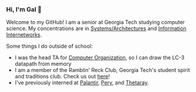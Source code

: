### Hi, I'm Gal 👋

Welcome to my GitHub!
I am a senior at Georgia Tech studying computer science. My concentrations are in [Systems/Architectures](https://www.cc.gatech.edu/academics/threads/systems-architecture) and [Information Internetworks](https://www.cc.gatech.edu/academics/threads/information-internetworks).

Some things I do outside of school:
- I was the head TA for [Computer Organization](https://github.com/gt-cs2110), so I can draw the LC-3 datapath from memory 
- I am a member of the Ramblin' Reck Club, Georgia Tech's student spirit and traditions club. Check us out [here](https://reckclub.org/)!
- I've previously interned at [Palantir](https://www.palantir.com/), [Pery](https://www.mypery.com/about), and [Thetaray](https://www.thetaray.com/).
